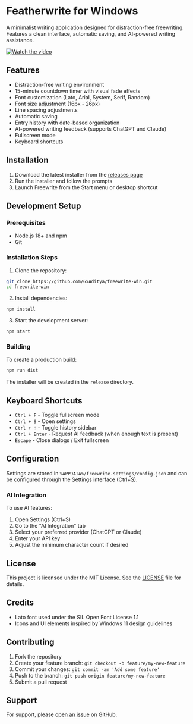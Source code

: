 # Featherwrite for Windows

A minimalist writing application designed for distraction-free freewriting. Features a clean interface, automatic saving, and AI-powered writing assistance.

[![Watch the video](https://img.youtube.com/vi/vIPzU16fdrs/0.jpg)](https://www.youtube.com/watch?v=vIPzU16fdrs)


## Features

- Distraction-free writing environment
- 15-minute countdown timer with visual fade effects
- Font customization (Lato, Arial, System, Serif, Random)
- Font size adjustment (16px - 26px)
- Line spacing adjustments
- Automatic saving
- Entry history with date-based organization
- AI-powered writing feedback (supports ChatGPT and Claude)
- Fullscreen mode
- Keyboard shortcuts

## Installation

1. Download the latest installer from the [releases page](https://github.com/GxAditya/freewrite-win/releases)
2. Run the installer and follow the prompts
3. Launch Freewrite from the Start menu or desktop shortcut

## Development Setup

### Prerequisites

- Node.js 18+ and npm
- Git

### Installation Steps

1. Clone the repository:
```bash
git clone https://github.com/GxAditya/freewrite-win.git
cd freewrite-win
```

2. Install dependencies:
```bash
npm install
```

3. Start the development server:
```bash
npm start
```

### Building

To create a production build:
```bash
npm run dist
```

The installer will be created in the `release` directory.

## Keyboard Shortcuts

- `Ctrl + F` - Toggle fullscreen mode
- `Ctrl + S` - Open settings
- `Ctrl + H` - Toggle history sidebar
- `Ctrl + Enter` - Request AI feedback (when enough text is present)
- `Escape` - Close dialogs / Exit fullscreen

## Configuration

Settings are stored in `%APPDATA%/freewrite-settings/config.json` and can be configured through the Settings interface (Ctrl+S).

### AI Integration

To use AI features:
1. Open Settings (Ctrl+S)
2. Go to the "AI Integration" tab
3. Select your preferred provider (ChatGPT or Claude)
4. Enter your API key
5. Adjust the minimum character count if desired

## License

This project is licensed under the MIT License. See the [LICENSE](LICENSE) file for details.

## Credits

- Lato font used under the SIL Open Font License 1.1
- Icons and UI elements inspired by Windows 11 design guidelines

## Contributing

1. Fork the repository
2. Create your feature branch: `git checkout -b feature/my-new-feature`
3. Commit your changes: `git commit -am 'Add some feature'`
4. Push to the branch: `git push origin feature/my-new-feature`
5. Submit a pull request

## Support

For support, please [open an issue](https://github.com/your-username/freewrite-win/issues/new) on GitHub.
